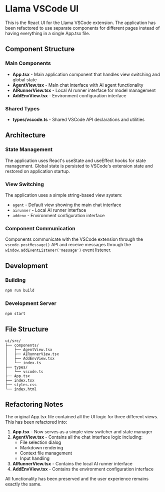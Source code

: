 # Llama VSCode UI

This is the React UI for the Llama VSCode extension. The application has been refactored to use separate components for different pages instead of having everything in a single App.tsx file.

## Component Structure

### Main Components

- **App.tsx** - Main application component that handles view switching and global state
- **AgentView.tsx** - Main chat interface with AI agent functionality
- **AIRunnerView.tsx** - Local AI runner interface for model management
- **AddEnvView.tsx** - Environment configuration interface

### Shared Types

- **types/vscode.ts** - Shared VSCode API declarations and utilities

## Architecture

### State Management

The application uses React's useState and useEffect hooks for state management. Global state is persisted to VSCode's extension state and restored on application startup.

### View Switching

The application uses a simple string-based view system:
- `agent` - Default view showing the main chat interface
- `airunner` - Local AI runner interface
- `addenv` - Environment configuration interface

### Component Communication

Components communicate with the VSCode extension through the `vscode.postMessage()` API and receive messages through the `window.addEventListener('message')` event listener.

## Development

### Building

```bash
npm run build
```

### Development Server

```bash
npm start
```

## File Structure

```
ui/src/
├── components/
│   ├── AgentView.tsx
│   ├── AIRunnerView.tsx
│   ├── AddEnvView.tsx
│   └── index.ts
├── types/
│   └── vscode.ts
├── App.tsx
├── index.tsx
├── styles.css
└── index.html
```

## Refactoring Notes

The original App.tsx file contained all the UI logic for three different views. This has been refactored into:

1. **App.tsx** - Now serves as a simple view switcher and state manager
2. **AgentView.tsx** - Contains all the chat interface logic including:
   - File selection dialog
   - Markdown rendering
   - Context file management
   - Input handling
3. **AIRunnerView.tsx** - Contains the local AI runner interface
4. **AddEnvView.tsx** - Contains the environment configuration interface

All functionality has been preserved and the user experience remains exactly the same. 